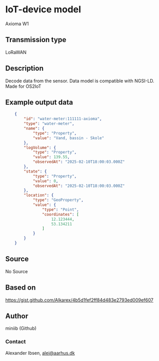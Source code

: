 # IoT-device model
Axioma W1

## Transmission type
LoRaWAN

## Description
Decode data from the sensor. Data model is compatible with NGSI-LD. Made for OS2IoT

## Example output data
````JSON
    {
        "id": "water-meter:111111-axioma",
        "type": "water-meter",
        "name": {
            "type": "Property",
            "value": "Vand, bassin - Skole"
        },
        "logVolume": {
            "type": "Property",
            "value": 139.55,
            "observedAt": "2025-02-10T18:00:03.000Z"
        },
        "state": {
            "type": "Property",
            "value": 0,
            "observedAt": "2025-02-10T18:00:03.000Z"
        },
        "location": {
            "type": "GeoProperty",
            "value": {
                "type": "Point",
                "coordinates": [
                    12.123444,
                    53.134211
                ]
            }
        }
    }
```` 

## Source
No Source

## Based on
https://gist.github.com/Alkarex/4b5d1fef2ff84d483e2793ed009ef607

## Author
miniib (Github)

### Contact
Alexander Ibsen, alei@aarhus.dk
